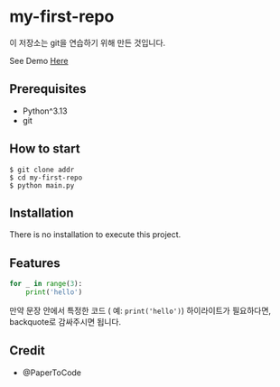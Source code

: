# my-first-repo

이 저장소는 git을 연습하기 위해 만든 것입니다.

See Demo [Here](https://www.google.com/)

## Prerequisites

- Python^3.13
- git

## How to start

```shell
$ git clone addr
$ cd my-first-repo
$ python main.py
```

## Installation

There is no installation to execute this project.

## Features

```python
for _ in range(3):
    print('hello')
```

만약 문장 안에서 특정한 코드 ( 예: `print('hello')`) 하이라이트가 필요하다면, backquote로 감싸주시면 됩니다.

## Credit

- @PaperToCode
